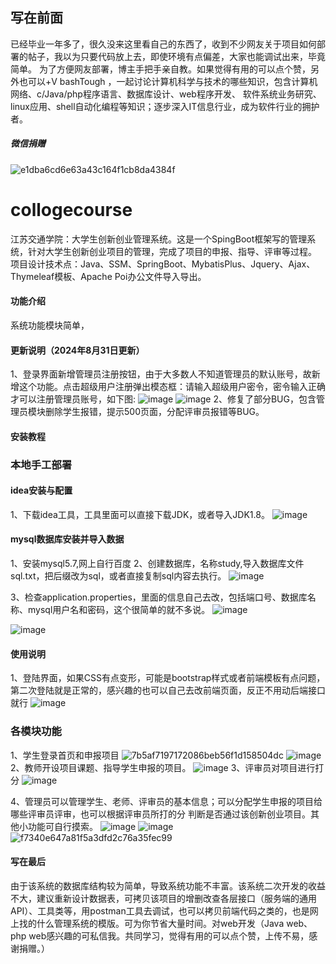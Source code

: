 ## 写在前面
已经毕业一年多了，很久没来这里看自己的东西了，收到不少网友关于项目如何部署的帖子，我以为只要代码放上去，即使环境有点偏差，大家也能调试出来，毕竟简单。
为了方便网友部署，博主手把手亲自教。如果觉得有用的可以点个赞，另外也可以+V bashTough     ，一起讨论计算机科学与技术的哪些知识，包含计算机网络、c/Java/php程序语言、数据库设计、web程序开发、
软件系统业务研究、linux应用、shell自动化编程等知识；逐步深入IT信息行业，成为软件行业的拥护者。
##### 微信捐赠
![e1dba6cd6e63a43c164f1cb8da4384f](https://github.com/loneli-maker/collogeProject/assets/79433596/b01a7604-9b92-4ac8-ba8a-b5dbac5bf436)

# collogecourse
江苏交通学院：大学生创新创业管理系统。这是一个SpingBoot框架写的管理系统，针对大学生创新创业项目的管理，完成了项目的申报、指导、评审等过程。 项目设计技术点：Java、SSM、SpringBoot、MybatisPlus、Jquery、Ajax、Thymeleaf模板、Apache Poi办公文件导入导出。
#### 功能介绍
系统功能模块简单，
#### 更新说明（2024年8月31日更新）
1、登录界面新增管理员注册按钮，由于大多数人不知道管理员的默认账号，故新增这个功能。点击超级用户注册弹出模态框：请输入超级用户密令，密令输入正确才可以注册管理员账号，如下图:
 ![image](https://github.com/loneli-maker/collogeProject/blob/master/photo/08311.jpg)
 ![image](https://github.com/loneli-maker/collogeProject/blob/master/photo/08312.jpg)
2、修复了部分BUG，包含管理员模块删除学生报错，提示500页面，分配评审员报错等BUG。



#### 安装教程
### 本地手工部署
#### idea安装与配置
   1、下载idea工具，工具里面可以直接下载JDK，或者导入JDK1.8。
   ![image](https://github.com/loneli-maker/collogeProject/assets/79433596/fac0886d-f66f-4632-99c2-c5e066e2e52c)


#### mysql数据库安装并导入数据
1、安装mysql5.7,网上自行百度
2、创建数据库，名称study,导入数据库文件sql.txt，把后缀改为sql，或者直接复制sql内容去执行。
![image](https://github.com/loneli-maker/collogeProject/assets/79433596/9559d5c7-d5d5-4057-b31c-69fbf0fcf4d8)

3、检查application.properties，里面的信息自己去改，包括端口号、数据库名称、mysql用户名和密码，这个很简单的就不多说。
![image](https://github.com/loneli-maker/collogeProject/assets/79433596/6e84bb5c-eacb-438f-b5cc-a0f133e0f60a)

![image](https://github.com/loneli-maker/collogeProject/assets/79433596/6b7ab8a9-9ede-45cc-9e0a-960abc9d94b9)


#### 使用说明
1、登陆界面，如果CSS有点变形，可能是bootstrap样式或者前端模板有点问题，第二次登陆就是正常的，感兴趣的也可以自己去改前端页面，反正不用动后端接口就行
![image](https://github.com/loneli-maker/collogeProject/assets/79433596/12ab320e-5a8e-49ec-a681-7d57786d4a72)
### 各模块功能
1、学生登录首页和申报项目
![7b5af7197172086beb56f1d158504dc](https://github.com/loneli-maker/collogeProject/assets/79433596/b536b6ef-a052-4c9c-8882-e1465c34f34d)
![image](https://github.com/loneli-maker/collogeProject/assets/79433596/20cc1b8f-e31d-49bf-b696-4d145c63ea26)
2、教师开设项目课题、指导学生申报的项目。
![image](https://github.com/loneli-maker/collogeProject/assets/79433596/361b23c7-887c-431c-955e-7aa9bd9542b7)
3、评审员对项目进行打分
![image](https://github.com/loneli-maker/collogeProject/assets/79433596/1a948358-7d85-4dc9-a00a-6ce6dc139f59)


4、管理员可以管理学生、老师、评审员的基本信息；可以分配学生申报的项目给哪些评审员评审，也可以根据评审员所打的分 判断是否通过该创新创业项目。其他小功能可自行摸索。
![image](https://github.com/loneli-maker/collogeProject/assets/79433596/d86d10c3-ae85-4a94-a9ee-3a638641414e)
![image](https://github.com/loneli-maker/collogeProject/assets/79433596/120972bb-35a7-4d6b-841e-dcbba0a6dc5a)
![f7340e647a81f5a3dfd2c76a35fec99](https://github.com/loneli-maker/collogeProject/assets/79433596/cf3e7d0c-889a-449e-830a-c66d6e9c7f28)





#### 写在最后
由于该系统的数据库结构较为简单，导致系统功能不丰富。该系统二次开发的收益不大，建议重新设计数据表，可拷贝该项目的增删改查各层接口（服务端的通用API）、工具类等，用postman工具去调试，也可以拷贝前端代码之类的，也是网上找的什么管理系统的模版。可为你节省大量时间。对web开发（Java web、php web感兴趣的可私信我。共同学习，觉得有用的可以点个赞，上传不易，感谢捐赠。）

